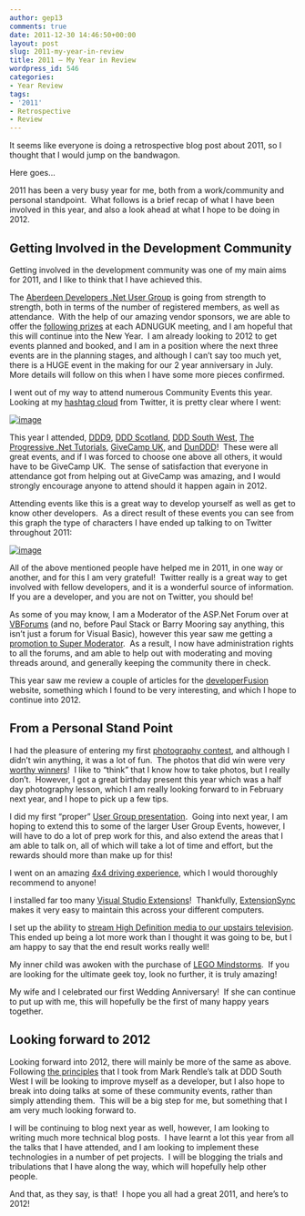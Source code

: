 ```yaml
---
author: gep13
comments: true
date: 2011-12-30 14:46:50+00:00
layout: post
slug: 2011-my-year-in-review
title: 2011 – My Year in Review
wordpress_id: 546
categories:
- Year Review
tags:
- '2011'
- Retrospective
- Review
---
```


It seems like everyone is doing a retrospective blog post about 2011, so I thought that I would jump on the bandwagon.

Here goes…

2011 has been a very busy year for me, both from a work/community and personal standpoint.  What follows is a brief recap of what I have been involved in this year, and also a look ahead at what I hope to be doing in 2012.


## Getting Involved in the Development Community


Getting involved in the development community was one of my main aims for 2011, and I like to think that I have achieved this.

The [Aberdeen Developers .Net User Group](http://aberdeendevelopers.co.uk/) is going from strength to strength, both in terms of the number of registered members, as well as attendance.  With the help of our amazing vendor sponsors, we are able to offer the [following prizes](http://www.gep13.co.uk/blog/?p=107) at each ADNUGUK meeting, and I am hopeful that this will continue into the New Year.  I am already looking to 2012 to get events planned and booked, and I am in a position where the next three events are in the planning stages, and although I can’t say too much yet, there is a HUGE event in the making for our 2 year anniversary in July.  More details will follow on this when I have some more pieces confirmed.

I went out of my way to attend numerous Community Events this year.  Looking at my [hashtag cloud](http://tweetstats.com/graphs/gep13#tcloud) from Twitter, it is pretty clear where I went:

[![image](http://www.gep13.co.uk/blog/wp-content/uploads/2011/12/image8.png)](http://tweetstats.com/graphs/gep13#tcloud)

This year I attended, [DDD9](http://www.gep13.co.uk/blog/?p=28), [DDD Scotland](http://www.gep13.co.uk/blog/?p=210), [DDD South West](http://www.gep13.co.uk/blog/?p=278), [The Progressive .Net Tutorials](http://www.gep13.co.uk/blog/?p=377), [GiveCamp UK](http://www.gep13.co.uk/blog/?p=416), and [DunDDD](http://www.gep13.co.uk/blog/?p=436)!  These were all great events, and if I was forced to choose one above all others, it would have to be GiveCamp UK.  The sense of satisfaction that everyone in attendance got from helping out at GiveCamp was amazing, and I would strongly encourage anyone to attend should it happen again in 2012.

Attending events like this is a great way to develop yourself as well as get to know other developers.  As a direct result of these events you can see from this graph the type of characters I have ended up talking to on Twitter throughout 2011:

[![image](http://www.gep13.co.uk/blog/wp-content/uploads/2011/12/image9.png)](http://tweetstats.com/graphs/gep13#tcloud)

All of the above mentioned people have helped me in 2011, in one way or another, and for this I am very grateful!  Twitter really is a great way to get involved with fellow developers, and it is a wonderful source of information.  If you are a developer, and you are not on Twitter, you should be!

As some of you may know, I am a Moderator of the ASP.Net Forum over at [VBForums](http://www.vbforums.com/index.php) (and no, before Paul Stack or Barry Mooring say anything, this isn’t just a forum for Visual Basic), however this year saw me getting a [promotion to Super Moderator](http://www.gep13.co.uk/blog/?p=80).  As a result, I now have administration rights to all the forums, and am able to help out with moderating and moving threads around, and generally keeping the community there in check.

This year saw me review a couple of articles for the [developerFusion](http://www.developerfusion.com/) website, something which I found to be very interesting, and which I hope to continue into 2012.


## From a Personal Stand Point


I had the pleasure of entering my first [photography contest](http://www.gep13.co.uk/blog/?p=30), and although I didn’t win anything, it was a lot of fun.  The photos that did win were very [worthy winners](http://www.gep13.co.uk/blog/?p=94)!  I like to “think” that I know how to take photos, but I really don’t.  However, I got a great birthday present this year which was a half day photography lesson, which I am really looking forward to in February next year, and I hope to pick up a few tips.

I did my first “proper” [User Group presentation](http://www.gep13.co.uk/blog/?p=193).  Going into next year, I am hoping to extend this to some of the larger User Group Events, however, I will have to do a lot of prep work for this, and also extend the areas that I am able to talk on, all of which will take a lot of time and effort, but the rewards should more than make up for this!

I went on an amazing [4x4 driving experience](http://www.gep13.co.uk/blog/?p=290), which I would thoroughly recommend to anyone!

I installed far too many [Visual Studio Extensions](http://www.gep13.co.uk/blog/?p=3)!  Thankfully, [ExtensionSync](http://www.gep13.co.uk/blog/?p=307) makes it very easy to maintain this across your different computers.

I set up the ability to [stream High Definition media to our upstairs television](http://www.gep13.co.uk/blog/?p=337).  This ended up being a lot more work than I thought it was going to be, but I am happy to say that the end result works really well!

My inner child was awoken with the purchase of [LEGO Mindstorms](http://www.gep13.co.uk/blog/?p=495).  If you are looking for the ultimate geek toy, look no further, it is truly amazing!

My wife and I celebrated our first Wedding Anniversary!  If she can continue to put up with me, this will hopefully be the first of many happy years together.


## Looking forward to 2012


Looking forward into 2012, there will mainly be more of the same as above.  Following [the principles](http://www.gep13.co.uk/blog/?p=313) that I took from Mark Rendle’s talk at DDD South West I will be looking to improve myself as a developer, but I also hope to break into doing talks at some of these community events, rather than simply attending them.  This will be a big step for me, but something that I am very much looking forward to.

I will be continuing to blog next year as well, however, I am looking to writing much more technical blog posts.  I have learnt a lot this year from all the talks that I have attended, and I am looking to implement these technologies in a number of pet projects.  I will be blogging the trials and tribulations that I have along the way, which will hopefully help other people.

And that, as they say, is that!  I hope you all had a great 2011, and here’s to 2012!
